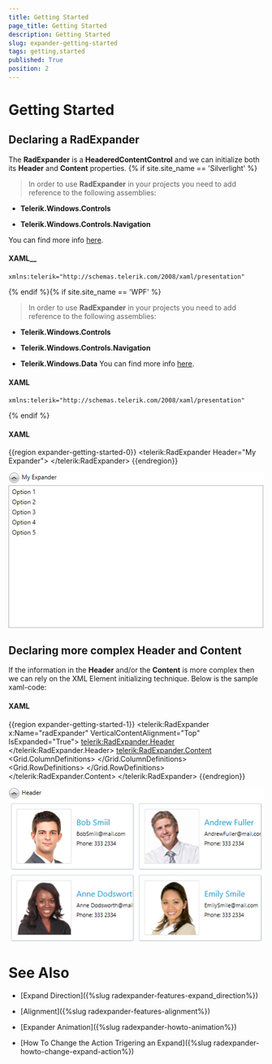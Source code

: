 ```yaml
---
title: Getting Started
page_title: Getting Started
description: Getting Started
slug: expander-getting-started
tags: getting,started
published: True
position: 2
---
```


# Getting Started



## Declaring a RadExpander

The __RadExpander__ is a __HeaderedContentControl__ and we can initialize both its __Header__ and __Content__ properties.
                {% if site.site_name == 'Silverlight' %}

>In order to use __RadExpander__ in your projects you need to add reference to the following assemblies:
                            

* __Telerik.Windows.Controls__

* __Telerik.Windows.Controls.Navigation__ 

You can find more info [here](http://www.telerik.com/help/silverlight/installation-installing-controls-dependencies.html).
                            

#### __XAML____
    xmlns:telerik="http://schemas.telerik.com/2008/xaml/presentation"
                        

{% endif %}{% if site.site_name == 'WPF' %}

>In order to use __RadExpander__ in your projects you need to add reference to the following assemblies:
                            

* __Telerik.Windows.Controls__

* __Telerik.Windows.Controls.Navigation__

* __Telerik.Windows.Data__ You can find more info [here](http://www.telerik.com/help/wpf/installation-installing-controls-dependencies-wpf.html).
                            

#### __XAML__
    xmlns:telerik="http://schemas.telerik.com/2008/xaml/presentation"
                        

{% endif %}

#### __XAML__

{{region expander-getting-started-0}}
	<telerik:RadExpander Header="My Expander">
	    <ListBox>
	        <ListBoxItem Content="Option 1" />
	        <ListBoxItem Content="Option 2" />
	        <ListBoxItem Content="Option 3" />
	        <ListBoxItem Content="Option 4" />
	        <ListBoxItem Content="Option 5" />
	    </ListBox>
	</telerik:RadExpander>
	{{endregion}}

![](images/RadExpander_GettingStarted.png)

## Declaring more complex Header and Content

If the information in the __Header__ and/or the __Content__ is more complex then we can rely on the XML Element initializing technique. Below is the sample xaml-code:
                

#### __XAML__

{{region expander-getting-started-1}}
    <telerik:RadExpander x:Name="radExpander"
                         VerticalContentAlignment="Top"
                         IsExpanded="True">
        <telerik:RadExpander.Header>
            <TextBlock Text="Header" />
        </telerik:RadExpander.Header>
        <telerik:RadExpander.Content>
            <Grid>
                <Grid.ColumnDefinitions>
                    <ColumnDefinition />
                    <ColumnDefinition />
                </Grid.ColumnDefinitions>
                <Grid.RowDefinitions>
                    <RowDefinition Height="Auto" />
                    <RowDefinition Height="Auto" />
                </Grid.RowDefinitions>
                <Border Height="131"
                        Margin="5"
                        BorderBrush="#FFDADADA"
                        BorderThickness="0,0,1,1"
                        CornerRadius="3">
                    <Border BorderBrush="#B2ADBDD1"
                            BorderThickness="1"
                            CornerRadius="2">
                        <StackPanel Orientation="Horizontal">
                            <Border Width="108"
                                    Height="108"
                                    Margin="10 0 0 0"
                                    BorderBrush="#FFE0E0E0"
                                    BorderThickness="1">
                                <Image Source="/Images/item1.png" Stretch="None" />
                            </Border>
                            <StackPanel Margin="10 25 10 0">
                                <TextBlock Margin="0 0 0 5"
                                           FontFamily="Segoe UI"
                                           FontSize="16"
                                           Foreground="#FF0099CC"
                                           Text="Bob Smiil" />
                                <TextBlock Margin="0 0 0 5"
                                           FontFamily="Segoe UI"
                                           FontSize="11"
                                           Text="BobSmiil@mail.com" />
                                <TextBlock FontFamily="Segoe UI"
                                           FontSize="10.667"
                                           Text="Phone: 333 2334" />
                            </StackPanel>
                        </StackPanel>
                    </Border>
                </Border>
                <Border Grid.Row="1"
                        Height="131"
                        Margin="5"
                        BorderBrush="#FFDADADA"
                        BorderThickness="0,0,1,1"
                        CornerRadius="3">
                    <Border BorderBrush="#B2ADBDD1"
                            BorderThickness="1"
                            CornerRadius="2">
                        <StackPanel Orientation="Horizontal">
                            <Border Width="108"
                                    Height="108"
                                    Margin="10 0 0 0"
                                    BorderBrush="#FFE0E0E0"
                                    BorderThickness="1">
                                <Image Source="/Images/item2.png" Stretch="None" />
                            </Border>
                            <StackPanel Margin="10 25 15 0">
                                <TextBlock Margin="0 0 0 5"
                                           FontFamily="Segoe UI"
                                           FontSize="16"
                                           Foreground="#FF0099CC"
                                           Text="Anne Dodsworth" />
                                <TextBlock Margin="0 0 0 5"
                                           FontFamily="Segoe UI"
                                           FontSize="11"
                                           Text="Anne Dodsworth@mail.com" />
                                <TextBlock FontFamily="Segoe UI"
                                           FontSize="10.667"
                                           Text="Phone: 333 2334" />
                            </StackPanel>
                        </StackPanel>
                    </Border>
                </Border>
                <Border Grid.Column="1"
                        Height="131"
                        Margin="5"
                        BorderBrush="#FFDADADA"
                        BorderThickness="0,0,1,1"
                        CornerRadius="3">
                    <Border BorderBrush="#B2ADBDD1"
                            BorderThickness="1"
                            CornerRadius="2">
                        <StackPanel Orientation="Horizontal">
                            <Border Width="108"
                                    Height="108"
                                    Margin="10 0 0 0"
                                    BorderBrush="#FFE0E0E0"
                                    BorderThickness="1">
                                <Image Source="/Images/item3.png" Stretch="None" />
                            </Border>
                            <StackPanel Margin="10 25 10 0">
                                <TextBlock Margin="0 0 0 5"
                                           FontFamily="Segoe UI"
                                           FontSize="16"
                                           Foreground="#FF0099CC"
                                           Text="Andrew Fuller" />
                                <TextBlock Margin="0 0 0 5"
                                           FontFamily="Segoe UI"
                                           FontSize="11"
                                           Text="AndrewFuller@mail.com" />
                                <TextBlock FontFamily="Segoe UI"
                                           FontSize="10.667"
                                           Text="Phone: 333 2334" />
                            </StackPanel>
                        </StackPanel>
                    </Border>
                </Border>
                <Border Grid.Row="1"
                        Grid.Column="1"
                        Height="131"
                        Margin="5"
                        BorderBrush="#FFDADADA"
                        BorderThickness="0,0,1,1"
                        CornerRadius="3">
                    <Border BorderBrush="#B2ADBDD1"
                            BorderThickness="1"
                            CornerRadius="2">
                        <StackPanel Orientation="Horizontal">
                            <Border Width="108"
                                    Height="108"
                                    Margin="10 0 0 0"
                                    BorderBrush="#FFE0E0E0"
                                    BorderThickness="1">
                                <Image Source="/Images/item4.png" Stretch="None" />
                            </Border>
                            <StackPanel Margin="10 25 15 0">
                                <TextBlock Margin="0 0 0 5"
                                           FontFamily="Segoe UI"
                                           FontSize="16"
                                           Foreground="#FF0099CC"
                                           Text="Emily Smile" />
                                <TextBlock Margin="0 0 0 5"
                                           FontFamily="Segoe UI"
                                           FontSize="11"
                                           Text="EmilySmile@mail.com" />
                                <TextBlock FontFamily="Segoe UI"
                                           FontSize="10.667"
                                           Text="Phone: 333 2334" />
                            </StackPanel>
                        </StackPanel>
                    </Border>
                </Border>
            </Grid>
        </telerik:RadExpander.Content>
    </telerik:RadExpander>
	{{endregion}}

![](images/RadExpander_GettingStarted_Demo.png)

# See Also

 * [Expand Direction]({%slug radexpander-features-expand_direction%})

 * [Alignment]({%slug radexpander-features-alignment%})

 * [Expander Animation]({%slug radexpander-howto-animation%})

 * [How To Change the Action Trigering an Expand]({%slug radexpander-howto-change-expand-action%})

